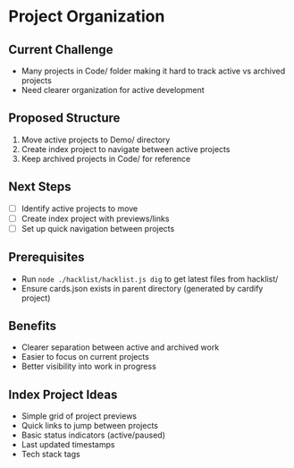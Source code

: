 # Project Organization

## Current Challenge
- Many projects in Code/ folder making it hard to track active vs archived projects
- Need clearer organization for active development

## Proposed Structure
1. Move active projects to Demo/ directory
2. Create index project to navigate between active projects
3. Keep archived projects in Code/ for reference

## Next Steps
- [ ] Identify active projects to move
- [ ] Create index project with previews/links
- [ ] Set up quick navigation between projects

## Prerequisites
- Run `node ./hacklist/hacklist.js dig` to get latest files from hacklist/
- Ensure cards.json exists in parent directory (generated by cardify project)

## Benefits
- Clearer separation between active and archived work
- Easier to focus on current projects
- Better visibility into work in progress

## Index Project Ideas
- Simple grid of project previews
- Quick links to jump between projects
- Basic status indicators (active/paused)
- Last updated timestamps
- Tech stack tags

